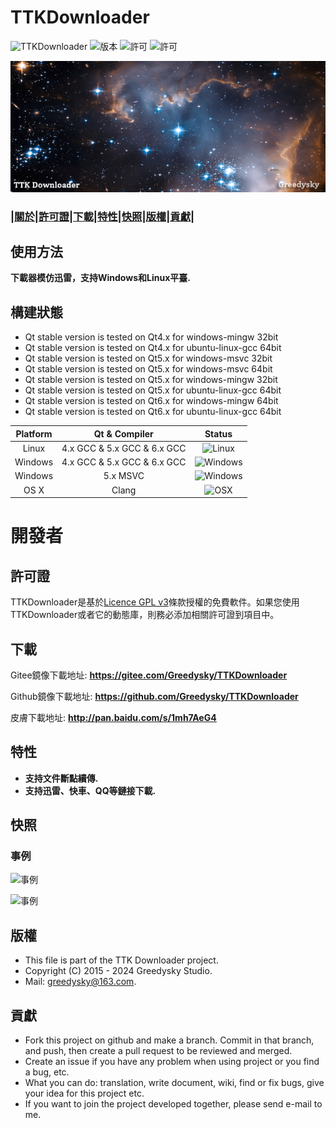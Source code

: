# TTKDownloader
![TTKDownloader](https://img.shields.io/badge/Greedysky-TTKDownloader-green.svg?style=flat-square)
![版本](https://img.shields.io/github/v/release/Greedysky/TTKDownloader?style=flat-square&label=Version)
![許可](https://img.shields.io/badge/License-GPL%20V3-yellowgreen.svg?style=flat-square)
![許可](https://img.shields.io/badge/License-LGPL%20V3-yellow.svg?style=flat-square)

![徽標](https://github.com/Greedysky/TTKDownloader/blob/master/TTKResource/logo_banner.png?raw=true)

### **|[關於](https://github.com/Greedysky/TTKDownloader/blob/master/README_cn.md#使用方法)|[許可證](https://github.com/Greedysky/TTKDownloader/blob/master/README_cn.md#許可證)|[下載](https://github.com/Greedysky/TTKDownloader/blob/master/README_cn.md#下載)|[特性](https://github.com/Greedysky/TTKDownloader/blob/master/README_cn.md#特性)|[快照](https://github.com/Greedysky/TTKDownloader/blob/master/README_cn.md#快照)|[版權](github.com/Greedysky/TTKDownloader/blob/master/README_cn.md#版權)|[貢獻](github.com/Greedysky/TTKDownloader/blob/master/README_cn.md#貢獻)|**

使用方法
--------
**下載器模仿迅雷，支持Windows和Linux平臺.**

## 構建狀態
 * Qt stable version is tested on Qt4.x for windows-mingw 32bit
 * Qt stable version is tested on Qt4.x for ubuntu-linux-gcc 64bit
 * Qt stable version is tested on Qt5.x for windows-msvc 32bit
 * Qt stable version is tested on Qt5.x for windows-msvc 64bit
 * Qt stable version is tested on Qt5.x for windows-mingw 32bit
 * Qt stable version is tested on Qt5.x for ubuntu-linux-gcc 64bit
 * Qt stable version is tested on Qt6.x for windows-mingw 64bit
 * Qt stable version is tested on Qt6.x for ubuntu-linux-gcc 64bit

| Platform | Qt & Compiler               | Status                                                                 |
| :---:    | :---:                       | :---:                                                                  |
| Linux    | 4.x GCC & 5.x GCC & 6.x GCC | ![Linux](https://img.shields.io/badge/build-passing-brightgreen.svg)   |
| Windows  | 4.x GCC & 5.x GCC & 6.x GCC | ![Windows](https://img.shields.io/badge/build-passing-brightgreen.svg) |
| Windows  | 5.x MSVC                    | ![Windows](https://img.shields.io/badge/build-passing-brightgreen.svg) |
| OS X     | Clang                       | ![OSX](https://img.shields.io/badge/build-unknown-lightgrey.svg)       |

# 開發者

許可證
--------
TTKDownloader是基於[Licence GPL v3](https://github.com/Greedysky/TTKDownloader/blob/master/LICENSE)條款授權的免費軟件。如果您使用TTKDownloader或者它的動態庫，則務必添加相關許可證到項目中。

下載
--------
Gitee鏡像下載地址: **<u>https://gitee.com/Greedysky/TTKDownloader</u>**

Github鏡像下載地址: **<u>https://github.com/Greedysky/TTKDownloader</u>**

皮膚下載地址: **<u>http://pan.baidu.com/s/1mh7AeG4</u>**

特性
--------
 * **支持文件斷點續傳.**
 * **支持迅雷、快車、QQ等鏈接下載.**

快照
--------
### 事例
![事例](https://github.com/Greedysky/TTKDownloader/blob/master/TTKResource/demo/demo.jpg?raw=true)

![事例](https://github.com/Greedysky/TTKDownloader/blob/master/TTKResource/demo/demo2.jpg?raw=true)

版權
--------
 * This file is part of the TTK Downloader project.
 * Copyright (C) 2015 - 2024 Greedysky Studio.
 * Mail: greedysky@163.com.

貢獻
--------
 * Fork this project on github and make a branch. Commit in that branch, and push, then create a pull request to be reviewed and merged.
 * Create an issue if you have any problem when using project or you find a bug, etc.
 * What you can do: translation, write document, wiki, find or fix bugs, give your idea for this project etc.
 * If you want to join the project developed together, please send e-mail to me.

